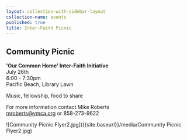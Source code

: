 ```yaml
---
layout: collection-with-sidebar-layout
collection-name: events
published: true
title: Inter-Faith Picnic
---
```

## Community Picnic

**'Our Common Home' Inter-Faith Initiative**  
July 26th  
6:00 - 7:30pm  
Pacific Beach, Library Lawn  

Music, fellowship, food to share

For more information contact Mike Roberts  
mroberts@ymca.org or 858-273-9622

![Community Picnic Flyer2.jpg]({{site.baseurl}}/media/Community Picnic Flyer2.jpg)

